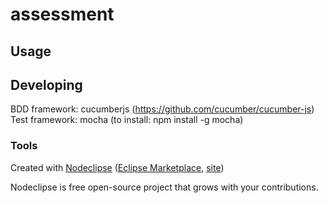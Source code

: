 

# assessment



## Usage



## Developing
BDD framework: cucumberjs (https://github.com/cucumber/cucumber-js)
Test framework: mocha (to install:  npm install -g mocha)


### Tools

Created with [Nodeclipse](https://github.com/Nodeclipse/nodeclipse-1)
 ([Eclipse Marketplace](http://marketplace.eclipse.org/content/nodeclipse), [site](http://www.nodeclipse.org))   

Nodeclipse is free open-source project that grows with your contributions.
